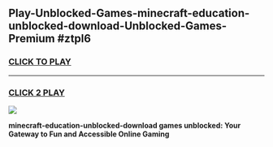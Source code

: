 
## Play-Unblocked-Games-minecraft-education-unblocked-download-Unblocked-Games-Premium #ztpl6
<h3>
<a href="https://premium.freeplayer.one?title=minecraft-education-unblocked-download&ref=12M">CLICK TO PLAY</a></h3>
<hr>

<h3>
<a href="https://premium.freeplayer.one?title=minecraft-education-unblocked-download&ref=12M">CLICK 2 PLAY</a>
  
</h3>

<a href="https://premium.freeplayer.one?title=minecraft-education-unblocked-download&ref=12M"><img src="https://clearcache.store/games.png"></a>


**minecraft-education-unblocked-download games unblocked: Your Gateway to Fun and Accessible Online Gaming**
